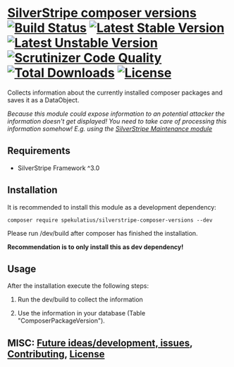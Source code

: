# [SilverStripe composer versions](https://github.com/spekulatius/silverstripe-composer-versions) <br /> [![Build Status](https://api.travis-ci.org/spekulatius/silverstripe-composer-versions.svg?branch=master)](https://travis-ci.org/spekulatius/silverstripe-composer-versions) [![Latest Stable Version](https://poser.pugx.org/spekulatius/silverstripe-composer-versions/version.svg)](https://github.com/spekulatius/silverstripe-composer-versions/releases) [![Latest Unstable Version](https://poser.pugx.org/spekulatius/silverstripe-composer-versions/v/unstable.svg)](https://packagist.org/packages/spekulatius/silverstripe-composer-versions) [![Scrutinizer Code Quality](https://img.shields.io/scrutinizer/g/spekulatius/silverstripe-composer-versions.svg)](https://scrutinizer-ci.com/g/spekulatius/silverstripe-composer-versions?branch=master) [![Total Downloads](https://poser.pugx.org/spekulatius/silverstripe-composer-versions/downloads.svg)](https://packagist.org/packages/spekulatius/silverstripe-composer-versions) [![License](https://poser.pugx.org/spekulatius/silverstripe-composer-versions/license.svg)](https://github.com/spekulatius/silverstripe-composer-versions/blob/master/license.md)

Collects information about the currently installed composer packages and saves it as a DataObject.

*Because this module could expose information to an potential attacker the information doesn't get displayed!
You need to take care of processing this information somehow! E.g. using the [SilverStripe Maintenance module](https://github.com/FriendsOfSilverStripe/silverstripe-maintenance "Support for the maintainence of your SilverStripe site")*

## Requirements

* SilverStripe Framework ^3.0

## Installation

It is recommended to install this module as a development dependency:

```
composer require spekulatius/silverstripe-composer-versions --dev
```

Please run /dev/build after composer has finished the installation.

**Recommendation is to only install this as dev dependency!**

## Usage

After the installation execute the following steps:

1. Run the dev/build to collect the information

2. Use the information in your database (Table "ComposerPackageVersion").

## MISC: [Future ideas/development, issues](https://github.com/spekulatius/silverstripe-composer-versions/issues), [Contributing](https://github.com/spekulatius/silverstripe-composer-versions/blob/master/CONTRIBUTING.md), [License](https://github.com/spekulatius/silverstripe-composer-versions/blob/master/license.md)
